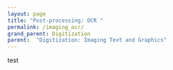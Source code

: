 ```yaml
---
layout: page
title: "Post-processing: OCR "
permalink: /imaging_ocr/
grand_parent: Digitization
parent:  "Digitization: Imaging Text and Graphics"
---
```

test